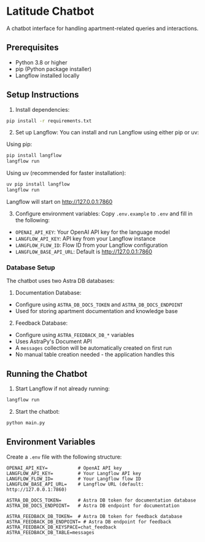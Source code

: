 # Latitude Chatbot

A chatbot interface for handling apartment-related queries and interactions.

## Prerequisites

- Python 3.8 or higher
- pip (Python package installer)
- Langflow installed locally

## Setup Instructions

1. Install dependencies:
```bash
pip install -r requirements.txt
```

2. Set up Langflow:
You can install and run Langflow using either pip or uv:

Using pip:
```bash
pip install langflow
langflow run
```

Using uv (recommended for faster installation):
```bash
uv pip install langflow
langflow run
```

Langflow will start on http://127.0.0.1:7860

3. Configure environment variables:
Copy `.env.example` to `.env` and fill in the following:

- `OPENAI_API_KEY`: Your OpenAI API key for the language model
- `LANGFLOW_API_KEY`: API key from your Langflow instance
- `LANGFLOW_FLOW_ID`: Flow ID from your Langflow configuration
- `LANGFLOW_BASE_API_URL`: Default is http://127.0.0.1:7860

### Database Setup

The chatbot uses two Astra DB databases:

1. Documentation Database:
- Configure using `ASTRA_DB_DOCS_TOKEN` and `ASTRA_DB_DOCS_ENDPOINT`
- Used for storing apartment documentation and knowledge base

2. Feedback Database:
- Configure using `ASTRA_FEEDBACK_DB_*` variables
- Uses AstraPy's Document API
- A `messages` collection will be automatically created on first run
- No manual table creation needed - the application handles this

## Running the Chatbot

1. Start Langflow if not already running:
```bash
langflow run
```

2. Start the chatbot:
```bash
python main.py
```

## Environment Variables

Create a `.env` file with the following structure:
```
OPENAI_API_KEY=           # OpenAI API key
LANGFLOW_API_KEY=         # Your Langflow API key
LANGFLOW_FLOW_ID=         # Your Langflow flow ID
LANGFLOW_BASE_API_URL=    # Langflow URL (default: http://127.0.0.1:7860)

ASTRA_DB_DOCS_TOKEN=      # Astra DB token for documentation database
ASTRA_DB_DOCS_ENDPOINT=   # Astra DB endpoint for documentation

ASTRA_FEEDBACK_DB_TOKEN=  # Astra DB token for feedback database
ASTRA_FEEDBACK_DB_ENDPOINT= # Astra DB endpoint for feedback
ASTRA_FEEDBACK_DB_KEYSPACE=chat_feedback
ASTRA_FEEDBACK_DB_TABLE=messages